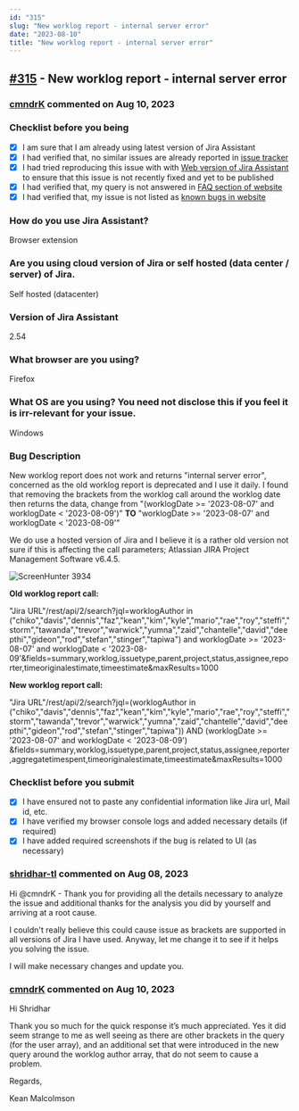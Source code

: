 ```yaml
---
id: "315"
slug: "New worklog report - internal server error"
date: "2023-08-10"
title: "New worklog report - internal server error"
---
```



## [#315](https://github.com/shridhar-tl/jira-assistant/issues/315) - New worklog report - internal server error

### [cmndrK](https://github.com/cmndrK) commented on Aug 10, 2023

### Checklist before you being

- [X] I am sure that I am already using latest version of Jira Assistant
- [X] I had verified that, no similar issues are already reported in [issue tracker](https://github.com/shridhar-tl/jira-assistant/issues)
- [X] I had tried reproducing this issue with with [Web version of Jira Assistant](https://app.jiraassistant.com) to ensure that this issue is not recently fixed and yet to be published
- [X] I had verified that, my query is not answered in [FAQ section of website](https://www.jiraassistant.com/faq)
- [X] I had verified that, my issue is not listed as [known bugs in website](https://www.jiraassistant.com/version-history)

### How do you use Jira Assistant?

Browser extension

### Are you using cloud version of Jira or self hosted (data center / server) of Jira.

Self hosted (datacenter)

### Version of Jira Assistant

2.54

### What browser are you using?

Firefox

### What OS are you using? You need not disclose this if you feel it is irr-relevant for your issue.

Windows

### Bug Description

New worklog report does not work and returns "internal server error", concerned as the old worklog report is deprecated and I use it daily. I found that removing the brackets from the worklog call around the worklog date then returns the data, change from "(worklogDate >= '2023-08-07' and worklogDate < '2023-08-09')" **TO** "worklogDate >= '2023-08-07' and worklogDate < '2023-08-09'"

We do use a hosted version of Jira and I believe it is a rather old version not sure if this is affecting the call parameters; Atlassian JIRA Project Management Software v6.4.5.

![ScreenHunter 3934](https://github.com/shridhar-tl/jira-assistant/assets/141708119/69843a2b-3074-4372-81d9-ee2c068d1c41)

**Old worklog report call:**

"Jira URL"/rest/api/2/search?jql=worklogAuthor in ("chiko","davis","dennis","faz","kean","kim","kyle","mario","rae","roy","steffi","storm","tawanda","trevor","warwick","yumna","zaid","chantelle","david","deepthi","gideon","rod","stefan","stinger","tapiwa") and worklogDate >= '2023-08-07' and worklogDate < '2023-08-09'&fields=summary,worklog,issuetype,parent,project,status,assignee,reporter,timeoriginalestimate,timeestimate&maxResults=1000

**New worklog report call:**

"Jira URL"/rest/api/2/search?jql=(worklogAuthor in ("chiko","davis","dennis","faz","kean","kim","kyle","mario","rae","roy","steffi","storm","tawanda","trevor","warwick","yumna","zaid","chantelle","david","deepthi","gideon","rod","stefan","stinger","tapiwa")) AND (worklogDate >= '2023-08-07' and worklogDate < '2023-08-09') &fields=summary,worklog,issuetype,parent,project,status,assignee,reporter,aggregatetimespent,timeoriginalestimate,timeestimate&maxResults=1000


### Checklist before you submit

- [X] I have ensured not to paste any confidential information like Jira url, Mail id, etc.
- [X] I have verified my browser console logs and added necessary details (if required)
- [X] I have added required screenshots if the bug is related to UI (as necessary)

### [shridhar-tl](https://github.com/shridhar-tl) commented on Aug 08, 2023

Hi @cmndrK - Thank you for providing all the details necessary to analyze the issue and additional thanks for the analysis you did by yourself and arriving at a root cause.

I couldn't really believe this could cause issue as brackets are supported in all versions of Jira I have used. Anyway, let me change it to see if it helps you solving the issue.

I will make necessary changes and update you.

### [cmndrK](https://github.com/cmndrK) commented on Aug 10, 2023

Hi Shridhar

Thank you so much for the quick response it’s much appreciated. Yes it did seem strange to me as well seeing as there are other brackets in the query (for the user array), and an additional set that were introduced in the new query around the worklog author array, that do not seem to cause a problem.

Regards,

Kean Malcolmson

